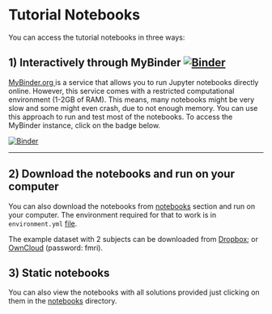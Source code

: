 # Tutorial Notebooks

You can access the tutorial notebooks in three ways:

## 1) Interactively through MyBinder [![Binder](https://mybinder.org/badge_logo.svg)](https://mybinder.org/v2/gh/dcdace/fMRI_training/1033062d5d22f52164bf6ea882254881ef5853cf?urlpath=tree/notebooks)

[MyBinder.org ](https://mybinder.org)  is a service that allows you to run Jupyter notebooks directly online. However, this service comes with a restricted computational environment (1-2GB of RAM). This means, many notebooks might be very slow and some might even crash, due to not enough memory. You can use this approach to run and test most of the notebooks. To access the MyBinder instance, click on the badge below.

[![Binder](https://mybinder.org/badge_logo.svg)](https://mybinder.org/v2/gh/dcdace/fMRI_training/1033062d5d22f52164bf6ea882254881ef5853cf?urlpath=tree/notebooks)

___
## 2) Download the notebooks and run on your computer
You can also download the notebooks from [notebooks](notebooks) section and run on your computer. The environment required for that to work is in `environment.yml` [file](environment.yml). 

The example dataset with 2 subjects can be downloaded from [Dropbox](https://dl.dropboxusercontent.com/s/q030cu844joczm6/FaceRecognition.zip);
or [OwnCloud](https://cloud.mrc-cbu.cam.ac.uk/index.php/s/zBQMYOSnNorebmE) (password: fmri).

## 3) Static notebooks
You can also view the notebooks with all solutions provided just clicking on them in the [notebooks](notebooks) directory.
